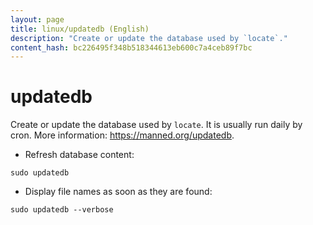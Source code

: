 ```yaml
---
layout: page
title: linux/updatedb (English)
description: "Create or update the database used by `locate`."
content_hash: bc226495f348b518344613eb600c7a4ceb89f7bc
---
```

# updatedb

Create or update the database used by `locate`.
It is usually run daily by cron.
More information: <https://manned.org/updatedb>.

- Refresh database content:

`sudo updatedb`

- Display file names as soon as they are found:

`sudo updatedb --verbose`
